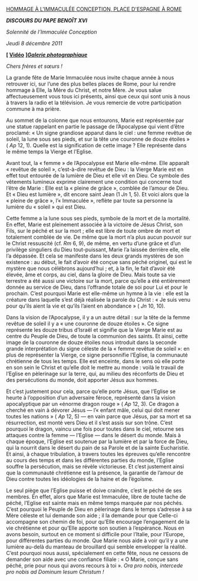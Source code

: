 [HOMMAGE À L'IMMACULÉE CONCEPTION, PLACE D'ESPAGNE À ROME](http://www.vatican.va/news_services/liturgy/libretti/2011/20111208.pdf)

***DISCOURS DU PAPE BENOÎT XVI***

*Solennité de l’Immaculée Conception*

*Jeudi 8 décembre 2011*

**[ [Vidéo](http://player.rv.va/vaticanplayer.asp?language=it&tic=VA_UIPQIHRS)** **]*****[Galerie photographique](http://www.vatican.va/news_services/liturgy/photogallery/2011/20111208/index.html)***

*Chers frères et sœurs !*

La grande fête de Marie Immaculée nous invite chaque année à nous retrouver ici, sur l’une des plus belles places de Rome, pour lui rendre hommage à Elle, la Mère du Christ, et notre Mère. Je vous salue affectueusement vous tous ici présents, ainsi que ceux qui sont unis à nous à travers la radio et la télévision. Je vous remercie de votre participation commune à ma prière.

Au sommet de la colonne que nous entourons, Marie est représentée par une statue rappelant en partie le passage de l’Apocalypse qui vient d’être proclamé: « Un signe grandiose apparut dans le ciel : une femme revêtue de soleil, la lune sous ses pieds, et sur la tête une couronne de douze étoiles » ( *Ap* 12, 1). Quelle est la signification de cette image ? Elle représente dans le même temps la Vierge et l’Eglise.

Avant tout, la « femme » de l’Apocalypse est Marie elle-même. Elle apparaît « revêtue de soleil », c’est-à-dire revêtue de Dieu : la Vierge Marie est en effet tout entourée de la lumière de Dieu et elle vit en Dieu. Ce symbole des vêtements lumineux exprime clairement une condition qui concerne tout l’être de Marie : Elle est la « pleine de grâce », comblée de l’amour de Dieu. Et « Dieu est lumière », dit encore saint Jean (1 *Jn* 1, 5). Et voici alors que la « pleine de grâce », l’« Immaculée », reflète par toute sa personne la lumière du « soleil » qui est Dieu.

Cette femme a la lune sous ses pieds, symbole de la mort et de la mortalité. En effet, Marie est pleinement associée à la victoire de Jésus Christ, son Fils, sur le péché et sur la mort ; elle est libre de toute ombre de mort et totalement comblée de vie. De même que la mort n’a plus aucun pouvoir sur le Christ ressuscité (cf. *Rm* 6, 9), de même, en vertu d’une grâce et d’un privilège singuliers du Dieu tout-puissant, Marie l’a laissée derrière elle, elle l’a dépassée. Et cela se manifeste dans les deux grands mystères de son existence : au début, le fait d’avoir été conçue sans péché originel, qui est le mystère que nous célébrons aujourd’hui ; et, à la fin, le fait d’avoir été élevée, âme et corps, au ciel, dans la gloire de Dieu. Mais toute sa vie terrestre a été aussi une victoire sur la mort, parce qu’elle a été entièrement donnée au service de Dieu, dans l’offrande totale de soi pour Lui et pour le prochain. C’est pourquoi Marie est elle-même un hymne à la vie : elle est la créature dans laquelle s’est déjà réalisée la parole du Christ : « Je suis venu pour qu’ils aient la vie et qu’ils l’aient en abondance » ( *Jn* 10, 10).

Dans la vision de l’Apocalypse, il y a un autre détail : sur la tête de la femme revêtue de soleil il y a « une couronne de douze étoiles ». Ce signe représente les douze tribus d’Israël et signifie que la Vierge Marie est au centre du Peuple de Dieu, de toute la communion des saints. Et ainsi, cette image de la couronne de douze étoiles nous introduit dans la seconde grande interprétation du signe céleste de la « femme revêtue de soleil »: en plus de représenter la Vierge, ce signe personnifie l’Eglise, la communauté chrétienne de tous les temps. Elle est enceinte, dans le sens où elle porte en son sein le Christ et qu’elle doit le mettre au monde : voilà le travail de l’Eglise en pèlerinage sur la terre, qui, au milieu des réconforts de Dieu et des persécutions du monde, doit apporter Jésus aux hommes.

Et c’est justement pour cela, parce qu’elle porte Jésus, que l’Eglise se heurte à l’opposition d’un adversaire féroce, représenté dans la vision apocalyptique par un «énorme dragon rouge » ( *Ap* 12, 3). Ce dragon a cherché en vain à dévorer Jésus — l’« enfant mâle, celui qui doit mener toutes les nations » ( *Ap* 12, 5) — en vain parce que Jésus, par sa mort et sa résurrection, est monté vers Dieu et il s’est assis sur son trône. C’est pourquoi le dragon, vaincu une fois pour toutes dans le ciel, retourne ses attaques contre la femme — l’Eglise — dans le désert du monde. Mais à chaque époque, l’Eglise est soutenue par la lumière et par la force de Dieu, qui la nourrit dans le désert du pain de sa Parole et de la sainte Eucharistie. Et ainsi, à chaque tribulation, à travers toutes les épreuves qu’elle rencontre au cours des temps et dans les différentes parties du monde, l’Eglise souffre la persécution, mais se révèle victorieuse. Et c’est justement ainsi que la communauté chrétienne est la présence, la garantie de l’amour de Dieu contre toutes les idéologies de la haine et de l’égoïsme.

Le seul piège que l’Eglise puisse et doive craindre, c’est le péché de ses membres. En effet, alors que Marie est Immaculée, libre de toute tache de péché, l’Eglise est sainte mais en même temps marquée par nos péchés. C’est pourquoi le Peuple de Dieu en pèlerinage dans le temps s’adresse à sa Mère céleste et lui demande son aide ; il la demande pour que Celle-ci accompagne son chemin de foi, pour qu’Elle encourage l’engagement de la vie chrétienne et pour qu’Elle apporte son soutien à l’espérance. Nous en avons besoin, surtout en ce moment si difficile pour l’Italie, pour l’Europe, pour différentes parties du monde. Que Marie nous aide à voir qu’il y a une lumière au-delà du manteau de brouillard qui semble envelopper la réalité. C’est pourquoi nous aussi, spécialement en cette fête, nous ne cessons de demander son aide avec une confiance filiale : « O Marie, conçue sans péché, prie pour nous qui avons recours à toi ». *Ora pro nobis, intercede pro nobis ad Dominum Iesum Christum !*